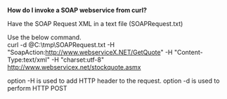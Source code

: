 <b>How do I invoke a SOAP webservice from curl?</b>

Have the SOAP Request XML in a text file (SOAPRequest.txt)

Use the below command. <br/>
curl -d @C:\tmp\SOAPRequest.txt -H "SoapAction:http://www.webserviceX.NET/GetQuote" -H "Content-Type:text/xml" -H "charset:utf-8" http://www.webservicex.net/stockquote.asmx

option -H is used to add HTTP header to the request. 
option -d is used to perform HTTP POST
